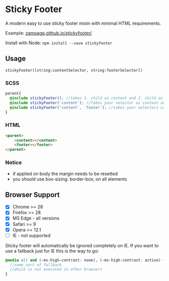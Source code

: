 # Sticky Footer
A modern easy to use sticky footer mixin with minimal HTML requirements.

Example: [zampage.github.io/stickyfooter/](https://zampage.github.io/stickyfooter/)

Install with Node: `npm install --save stickyfooter`

## Usage

`stickyFooter([string:contentSelector, string:footerSelector])`

### SCSS
```scss
parent{
  @include stickyFooter(); //takes 1. child as content and 2. child as footer
  @include stickyFooter('content'); //takes your selector as content and 2. child as footer
  @include stickyFooter('content', 'footer'); //takes your selectors content and footer
}
```

### HTML
```html
<parent>
    <content></content>
    <footer></footer>
</parent>
```

### Notice
- if applied on body the margin needs to be resetted
- you should use box-sizing: border-box; on all elements

## Browser Support
- [X] Chrome >= 28
- [X] Firefox >= 28
- [X] MS Edge - all versions
- [X] Safari >= 9
- [X] Opera >= 12.1
- [ ] IE - not supported

Sticky footer will automatically be ignored completely on IE. If you want to use a fallback just for IE this is the way to go:

```scss
@media all and (-ms-high-contrast: none), (-ms-high-contrast: active) {
  //some sort of fallback
  //which is not executed in other browsers
}
```